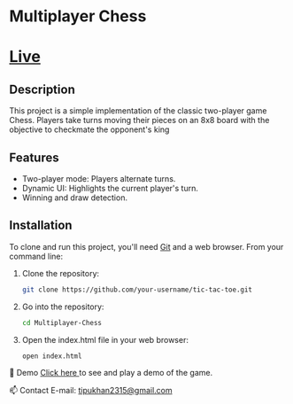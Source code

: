 # Multiplayer Chess
# [Live](https://multiplayerchess.netlify.app/)

## Description

This project is a simple implementation of the classic two-player game Chess. Players take turns moving their pieces on an 8x8 board with the objective to checkmate the opponent's king

## Features

- Two-player mode: Players alternate turns.
- Dynamic UI: Highlights the current player's turn.
- Winning and draw detection.

## Installation

To clone and run this project, you'll need [Git](https://git-scm.com) and a web browser. From your command line:

1. Clone the repository:
   ```sh
   git clone https://github.com/your-username/tic-tac-toe.git

   
2. Go into the repository:
     ```sh
   cd Multiplayer-Chess
   
4. Open the index.html file in your web browser:
     ```sh
   open index.html
     

🔗 Demo
   [Click here ](https://multiplayerchess.netlify.app/) to see and play a demo of the game.

📫 Contact
E-mail: tipukhan2315@gmail.com
